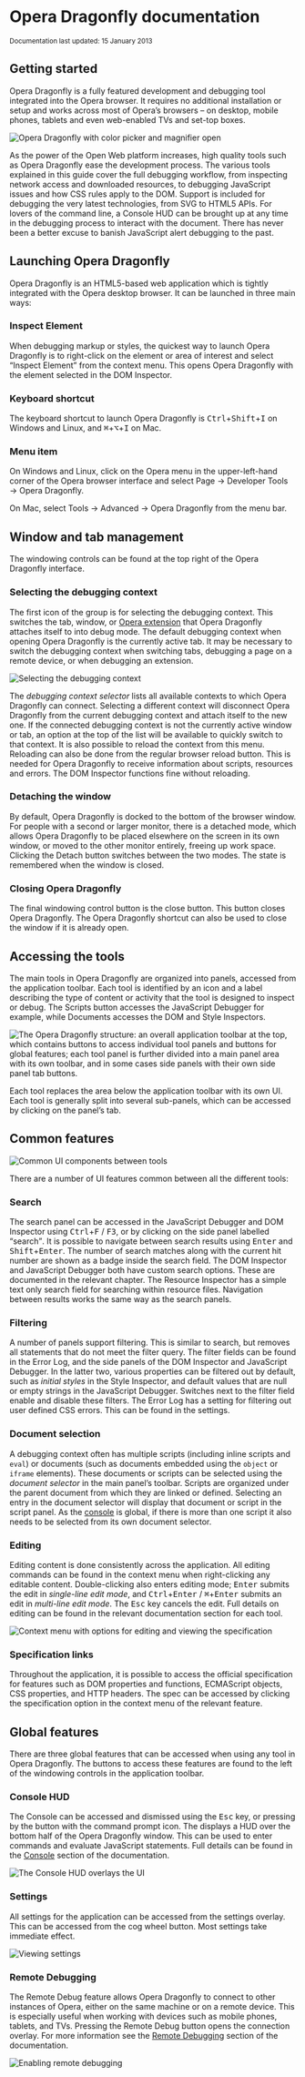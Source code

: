 # Opera Dragonfly documentation

<p><small>Documentation last updated: 15 January 2013</small></p>

## Getting started

Opera Dragonfly is a fully featured development and debugging tool integrated into the Opera browser. It requires no additional installation or setup and works across most of Opera’s browsers – on desktop, mobile phones, tablets and even web-enabled TVs and set-top boxes.

<img src="img/overview.jpg" alt="Opera Dragonfly with color picker and magnifier open" />

As the power of the Open Web platform increases, high quality tools such as Opera Dragonfly ease the development process. The various tools explained in this guide cover the full debugging workflow, from inspecting network access and downloaded resources, to debugging JavaScript issues and how CSS rules apply to the DOM. Support is included for debugging the very latest technologies, from SVG to HTML5 APIs. For lovers of the command line, a Console HUD can be brought up at any time in the debugging process to interact with the document. There has never been a better excuse to banish JavaScript alert debugging to the past.

## Launching Opera Dragonfly

Opera Dragonfly is an HTML5-based web application which is tightly integrated with the Opera desktop browser. It can be launched in three main ways:

### Inspect Element

When debugging markup or styles, the quickest way to launch Opera Dragonfly is to right-click on the element or area of interest and select <q>Inspect Element</q> from the context menu. This opens Opera Dragonfly with the element selected in the DOM Inspector.

### Keyboard shortcut

The keyboard shortcut to launch Opera Dragonfly is <kbd>Ctrl</kbd>+<kbd>Shift</kbd>+<kbd>I</kbd> on Windows and Linux, and <kbd>⌘</kbd>+<kbd>⌥</kbd>+<kbd>I</kbd> on Mac.

### Menu item

On Windows and Linux, click on the Opera menu in the upper-left-hand corner of the Opera browser interface and select Page → Developer Tools → Opera Dragonfly.

On Mac, select Tools → Advanced → Opera Dragonfly from the menu bar.

## Window and tab management

The windowing controls can be found at the top right of the Opera Dragonfly interface. 

### Selecting the debugging context

The first icon of the group is for selecting the debugging context. This switches the tab, window, or <a href="http://addons.opera.com">Opera extension</a> that Opera Dragonfly attaches itself to into debug mode. The default debugging context when opening Opera Dragonfly is the currently active tab. It may be necessary to switch the debugging context when switching tabs, debugging a page on a remote device, or when debugging an extension. 

<img src="img/overview-context.png" alt="Selecting the debugging context" />

The <dfn>debugging context selector</dfn> lists all available contexts to which Opera Dragonfly can connect. Selecting a different context will disconnect Opera Dragonfly from the current debugging context and attach itself to the new one. If the connected debugging context is not the currently active window or tab, an option at the top of the list will be available to quickly switch to that context. It is also possible to reload the context from this menu. Reloading can also be done from the regular browser reload button. This is needed for Opera Dragonfly to receive information about scripts, resources and errors. The DOM Inspector functions fine without reloading.

### Detaching the window

By default, Opera Dragonfly is docked to the bottom of the browser window. For people with a second or larger monitor, there is a detached mode, which allows Opera Dragonfly to be placed elsewhere on the screen in its own window, or moved to the other monitor entirely, freeing up work space. Clicking the Detach button switches between the two modes. The state is remembered when the window is closed.

### Closing Opera Dragonfly

The final windowing control button is the close button. This button closes Opera Dragonfly. The Opera Dragonfly shortcut can also be used to close the window if it is already open.

## Accessing the tools

The main tools in Opera Dragonfly are organized into panels, accessed from the application toolbar. Each tool is identified by an icon and a label describing the type of content or activity that the tool is designed to inspect or debug. The Scripts button accesses the JavaScript Debugger for example, while Documents accesses the DOM and Style Inspectors.

<img src="img/overview-structure.jpg" alt="The Opera Dragonfly structure: an overall application toolbar at the top, which contains buttons to access individual tool panels and buttons for global features; each tool panel is further divided into a main panel area with its own toolbar, and in some cases side panels with their own side panel tab buttons." />

Each tool replaces the area below the application toolbar with its own UI. Each tool is generally split into several sub-panels, which can be accessed by clicking on the panel’s tab. 

## Common features

<img src="img/overview-features.jpg" alt="Common UI components between tools" />


There are a number of UI features common between all the different tools:

### Search

The search panel can be accessed in the JavaScript Debugger and DOM Inspector using <kbd>Ctrl</kbd>+<kbd>F</kbd> / <kbd>F3</kbd>, or by clicking on the side panel labelled <q>search</q>. It is possible to navigate between search results using <kbd>Enter</kbd> and <kbd>Shift</kbd>+<kbd>Enter</kbd>. The number of search matches along with the current hit number are shown as a badge inside the search field. The DOM Inspector and JavaScript Debugger both have custom search options. These are documented in the relevant chapter. The Resource Inspector has a simple text only search field for searching within resource files. Navigation between results works the same way as the search panels.

### Filtering

A number of panels support filtering. This is similar to search, but removes all statements that do not meet the filter query. The filter fields can be found in the Error Log, and the side panels of the DOM Inspector and JavaScript Debugger. In the latter two, various properties can be filtered out by default, such as <em>initial styles</em> in the Style Inspector, and default values that are null or empty strings in the JavaScript Debugger. Switches next to the filter field enable and disable these filters. The Error Log has a setting for filtering out user defined CSS errors. This can be found in the settings.

### Document selection

A debugging context often has multiple scripts (including inline scripts and <code>eval</code>) or documents (such as documents embedded using the <code>object</code> or <code>iframe</code> elements). These documents or scripts can be selected using the <dfn>document selector</dfn> in the main panel’s toolbar. Scripts are organized under the parent document from which they are linked or defined. Selecting an entry in the document selector will display that document or script in the script panel. As the <a href="/dragonfly/documentation/console/">console</a> is global, if there is more than one script it also needs to be selected from its own document selector. 

### Editing

Editing content is done consistently across the application. All editing commands can be found in the context menu when right-clicking any editable content. Double-clicking also enters editing mode; <kbd>Enter</kbd> submits the edit in <em>single-line edit mode</em>, and <kbd>Ctrl</kbd>+<kbd>Enter</kbd>  / <kbd>⌘</kbd>+<kbd>Enter</kbd> submits an edit in <em>multi-line edit mode</em>. The <kbd>Esc</kbd> key cancels the edit. Full details on editing can be found in the relevant documentation section for each tool.

<img src="img/overview-editing.png" alt="Context menu with options for editing and viewing the specification" />

### Specification links

Throughout the application, it is possible to access the official specification for features such as DOM properties and functions, ECMAScript objects, CSS properties, and HTTP headers. The spec can be accessed by clicking the specification option in the context menu of the relevant feature. 

## Global features

There are three global features that can be accessed when using any tool in Opera Dragonfly. The buttons to access these features are found to the left of the windowing controls in the application toolbar.

### Console HUD

The Console can be accessed and dismissed using the <kbd>Esc</kbd> key, or pressing by the button with the command prompt icon. The displays a HUD over the bottom half of the Opera Dragonfly window. This can be used to enter commands and evaluate JavaScript statements. Full details can be found in the <a href="/dragonfly/documentation/console/">Console</a> section of the documentation.

<img src="img/overview-console-hud.png" alt="The Console HUD overlays the UI" />

### Settings

All settings for the application can be accessed from the settings overlay. This can be accessed from the cog wheel button. Most settings take immediate effect.

<img src="img/overview-settings.jpg" alt="Viewing settings" />

### Remote Debugging

The Remote Debug feature allows Opera Dragonfly to connect to other instances of Opera, either on the same machine or on a remote device. This is especially useful when working with devices such as mobile phones, tablets, and TVs. Pressing the Remote Debug button opens the connection overlay. For more information see the <a href="/dragonfly/documentation/remote/">Remote Debugging</a> section of the documentation.

<img src="img/overview-remote.jpg" alt="Enabling remote debugging" />